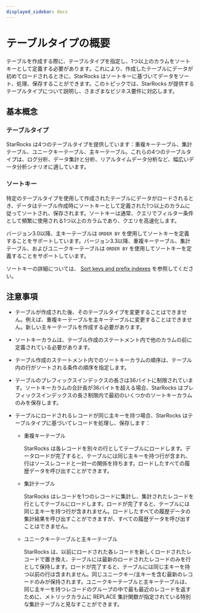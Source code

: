 ```yaml
---
displayed_sidebar: docs
---
```


# テーブルタイプの概要

テーブルを作成する際に、テーブルタイプを指定し、1つ以上のカラムをソートキーとして定義する必要があります。これにより、作成したテーブルにデータが初めてロードされるときに、StarRocks はソートキーに基づいてデータをソート、処理、保存することができます。このトピックでは、StarRocks が提供するテーブルタイプについて説明し、さまざまなビジネス要件に対応します。

## 基本概念

### テーブルタイプ

StarRocks は4つのテーブルタイプを提供しています：重複キーテーブル、集計テーブル、ユニークキーテーブル、主キーテーブル。これらの4つのテーブルタイプは、ログ分析、データ集計と分析、リアルタイムデータ分析など、幅広いデータ分析シナリオに適しています。

### ソートキー

特定のテーブルタイプを使用して作成されたテーブルにデータがロードされるとき、データはテーブル作成時にソートキーとして定義された1つ以上のカラムに従ってソートされ、保存されます。ソートキーは通常、クエリでフィルター条件として頻繁に使用される1つ以上のカラムであり、クエリを高速化します。

バージョン3.0以降、主キーテーブルは `ORDER BY` を使用してソートキーを定義することをサポートしています。バージョン3.3以降、重複キーテーブル、集計テーブル、およびユニークキーテーブルは `ORDER BY` を使用してソートキーを定義することをサポートしています。

ソートキーの詳細については、 [Sort keys and prefix indexes](../indexes/Prefix_index_sort_key.md) を参照してください。

## 注意事項

- テーブルが作成された後、そのテーブルタイプを変更することはできません。例えば、重複キーテーブルを主キーテーブルに変更することはできません。新しい主キーテーブルを作成する必要があります。

- ソートキーカラムは、テーブル作成のステートメント内で他のカラムの前に定義されている必要があります。

- テーブル作成のステートメント内でのソートキーカラムの順序は、テーブル内の行がソートされる条件の順序を指定します。

- テーブルのプレフィックスインデックスの長さは36バイトに制限されています。ソートキーカラムの合計長が36バイトを超える場合、StarRocks はプレフィックスインデックスの長さ制限内で最初のいくつかのソートキーカラムのみを保存します。

- テーブルにロードされるレコードが同じ主キーを持つ場合、StarRocks はテーブルタイプに基づいてレコードを処理し、保存します：
  - 重複キーテーブル

    StarRocks は各レコードを別々の行としてテーブルにロードします。データロードが完了すると、テーブルには同じ主キーを持つ行が含まれ、行はソースレコードと一対一の関係を持ちます。ロードしたすべての履歴データを呼び出すことができます。

  - 集計テーブル

    StarRocks はレコードを1つのレコードに集計し、集計されたレコードを行としてテーブルにロードします。ロードが完了すると、テーブルには同じ主キーを持つ行が含まれません。ロードしたすべての履歴データの集計結果を呼び出すことができますが、すべての履歴データを呼び出すことはできません。

  - ユニークキーテーブルと主キーテーブル

    StarRocks は、以前にロードされた各レコードを新しくロードされたレコードで置き換え、テーブルには最新のロードされたレコードのみを行として保持します。ロードが完了すると、テーブルには同じ主キーを持つ以前の行は含まれません。同じユニークキー/主キーを含む最新のレコードのみが保持されます。ユニークキーテーブルと主キーテーブルは、同じ主キーを持つレコードのグループの中で最も最近のレコードを返すために、メトリックカラムに REPLACE 集計関数が指定されている特別な集計テーブルと見なすことができます。